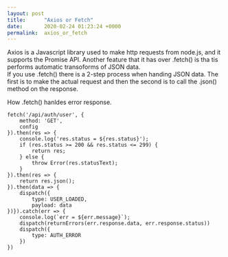 ```yaml
---
layout: post
title:      "Axios or Fetch"
date:       2020-02-24 01:23:24 +0000
permalink:  axios_or_fetch
---
```



Axios is a Javascript library used to make http requests from node.js, and it supports the Promise API. Another feature that it has over .fetch() is tha tis performs automatic transoforms of JSON data.  
If you use .fetch() there is a 2-step process when handing JSON data. The first is to make the actual request and then the second  is to call the .json() method on the response.  

How .fetch() hanldes error response. 


```
fetch('/api/auth/user', {
    method: 'GET',
    config
}).then(res => {
    console.log('res.status = ${res.status}');
    if (res.status >= 200 && res.status <= 299) {
        return res;
    } else {
        throw Error(res.statusText);
    }
}).then(res => {
    return res.json();
}).then(data => {
    dispatch({
        type: USER_LOADED,
        payload: data
})}).catch(err => {
    console.log(`err = ${err.message}`);
    dispatch(returnErrors(err.response.data, err.response.status))
    dispatch({
        type: AUTH_ERROR
    })
})
```
